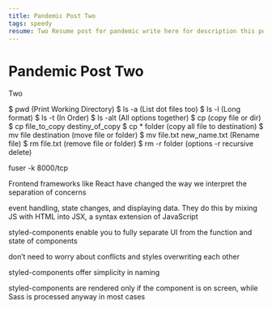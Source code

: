 ```yaml
---
title: Pandemic Post Two
tags: speedy
resume: Two Resume post for pandemic write here for description this post
---
```


# Pandemic Post Two

Two

$ pwd (Print Working Directory)
$ ls -a (List dot files too)
$ ls -l (Long format)
$ ls -t (In Order)
$ ls -alt (All options together)
$ cp (copy file or dir)
$ cp file_to_copy destiny_of_copy
$ cp * folder (copy all file to destination)
$ mv file destination (move file or folder)
$ mv file.txt new_name.txt (Rename file)
$ rm file.txt (remove file or folder)
$ rm -r folder (options -r recursive delete)

fuser -k 8000/tcp

Frontend frameworks like React have changed the way we interpret the separation of concerns

event handling, state changes, and displaying data. They do this by mixing JS with HTML into JSX, a syntax extension of JavaScript

styled-components enable you to fully separate UI from the function and state of components

don’t need to worry about conflicts and styles overwriting each other

styled-components offer simplicity in naming

styled-components are rendered only if the component is on screen, while Sass is processed anyway in most cases
